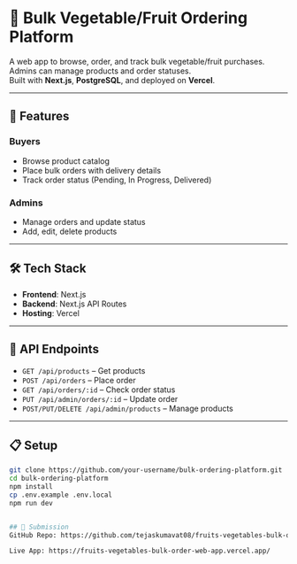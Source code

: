 # 🥦 Bulk Vegetable/Fruit Ordering Platform

A web app to browse, order, and track bulk vegetable/fruit purchases. Admins can manage products and order statuses.  
Built with **Next.js**, **PostgreSQL**, and deployed on **Vercel**.

---

## 🚀 Features

### Buyers
- Browse product catalog
- Place bulk orders with delivery details
- Track order status (Pending, In Progress, Delivered)

### Admins
- Manage orders and update status
- Add, edit, delete products

---

## 🛠️ Tech Stack

- **Frontend**: Next.js
- **Backend**: Next.js API Routes
- **Hosting**: Vercel

---

## 📄 API Endpoints

- `GET /api/products` – Get products
- `POST /api/orders` – Place order
- `GET /api/orders/:id` – Check order status
- `PUT /api/admin/orders/:id` – Update order
- `POST/PUT/DELETE /api/admin/products` – Manage products

---

## 📋 Setup

```bash
git clone https://github.com/your-username/bulk-ordering-platform.git
cd bulk-ordering-platform
npm install
cp .env.example .env.local
npm run dev


## 📢 Submission
GitHub Repo: https://github.com/tejaskumavat08/fruits-vegetables-bulk-order-web-app.git

Live App: https://fruits-vegetables-bulk-order-web-app.vercel.app/
